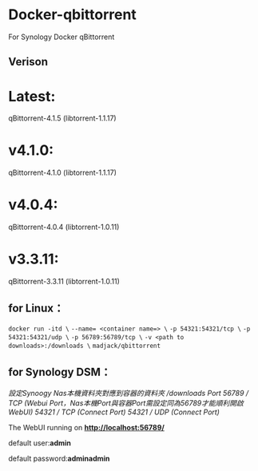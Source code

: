 # Docker-qbittorrent
For Synology Docker qBittorrent
## **Verison**
# Latest:
qBittorrent-4.1.5  (libtorrent-1.1.17)
# v4.1.0:
qBittorrent-4.1.0  (libtorrent-1.1.17)
# v4.0.4:
qBittorrent-4.0.4  (libtorrent-1.0.11)
# v3.3.11:
qBittorrent-3.3.11 (libtorrent-1.0.11)

## **for Linux：**
`docker run -itd \`
`--name= <container name=> \`
`-p 54321:54321/tcp \`
`-p 54321:54321/udp \`
`-p 56789:56789/tcp \`
`-v <path to downloads>:/downloads \`
`madjack/qbittorrent`

## **for Synology DSM：**
*設定Synoogy Nas本機資料夾對應到容器的資料夾 /downloads*
*Port 56789 / TCP (Webui Port，Nas本機Port與容器Port需設定同為56789才能順利開啟WebUI)*
*54321 / TCP (Connect Port)*
*54321 / UDP (Connect Port)*

The WebUI running on **<http://localhost:56789/>**

default user:**admin**

default password:**adminadmin**
